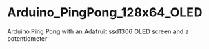 # Arduino_PingPong_128x64_OLED
Arduino Ping Pong with an Adafruit ssd1306 OLED screen and a potentiometer
